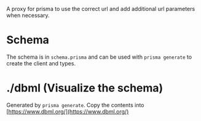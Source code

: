 A proxy for prisma to use the correct url and add additional url parameters when necessary.

# Schema

The schema is in `schema.prisma` and can be used with `prisma generate` to create the client and types.

# ./dbml (Visualize the schema)

Generated by `prisma generate`.
Copy the contents into [https://www.dbml.org/](https://www.dbml.org/)
